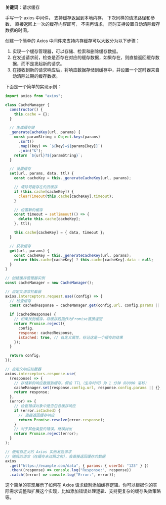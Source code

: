**关键词**：请求缓存

手写一个 axios 中间件， 支持缓存返回到本地内存， 下次同样的请求路径和参数， 直接返回上一次的缓存内容即可， 不需再请求， 同时支持设置自动清除缓存数据的时间。

创建一个简单的 Axios 中间件来支持内存缓存可以大致分为以下步骤：

1. 实现一个缓存管理器，可以存储、检索和删除缓存数据。
2. 在发送请求前，检查是否存在对应的缓存数据，如果存在，则直接返回缓存数据，而不是发起新的请求。
3. 在接收到新的请求响应后，将响应数据存储到缓存中，并设置一个定时器来自动清除过期的缓存数据。

下面是一个简单的实现示例：

```javascript
import axios from "axios";

class CacheManager {
  constructor() {
    this.cache = {};
  }

  // 生成缓存键
  _generateCacheKey(url, params) {
    const paramString = Object.keys(params)
      .sort()
      .map((key) => `${key}=${params[key]}`)
      .join("&");
    return `${url}?${paramString}`;
  }

  // 设置缓存
  set(url, params, data, ttl) {
    const cacheKey = this._generateCacheKey(url, params);

    // 清除可能存在的旧缓存
    if (this.cache[cacheKey]) {
      clearTimeout(this.cache[cacheKey].timeout);
    }

    // 设置新的缓存
    const timeout = setTimeout(() => {
      delete this.cache[cacheKey];
    }, ttl);

    this.cache[cacheKey] = { data, timeout };
  }

  // 获取缓存
  get(url, params) {
    const cacheKey = this._generateCacheKey(url, params);
    return this.cache[cacheKey] ? this.cache[cacheKey].data : null;
  }
}

// 创建缓存管理器实例
const cacheManager = new CacheManager();

// 自定义请求拦截器
axios.interceptors.request.use((config) => {
  // 检查缓存
  const cachedResponse = cacheManager.get(config.url, config.params || {});

  if (cachedResponse) {
    // 如果找到缓存，将缓存数据作为Promise直接返回
    return Promise.reject({
      config,
      response: cachedResponse,
      isCached: true, // 自定义属性，标记这是一个缓存的结果
    });
  }

  return config;
});

// 自定义响应拦截器
axios.interceptors.response.use(
  (response) => {
    // 存储新的响应数据到缓存。假设 TTL（生存时间）为 1 分钟（60000 毫秒）
    cacheManager.set(response.config.url, response.config.params || {}, response, 60000);
    return response;
  },
  (error) => {
    // 检查错误对象中是否包含缓存响应
    if (error.isCached) {
      // 直接返回缓存响应
      return Promise.resolve(error.response);
    }
    // 对于其他类型的错误，继续抛出
    return Promise.reject(error);
  }
);

// 使用自定义的 Axios 实例发送请求
// 随后的请求（在缓存未过期之前），会直接返回缓存的数据
axios
  .get("https://example.com/data", { params: { userId: "123" } })
  .then((response) => console.log("Response:", response))
  .catch((error) => console.log("Error:", error));
```

这个简单的实现展示了如何在 Axios 请求级别添加缓存逻辑。你可以根据你的实际需求调整和扩展这个实现，比如添加错误处理逻辑、支持更复杂的缓存失效策略等。
